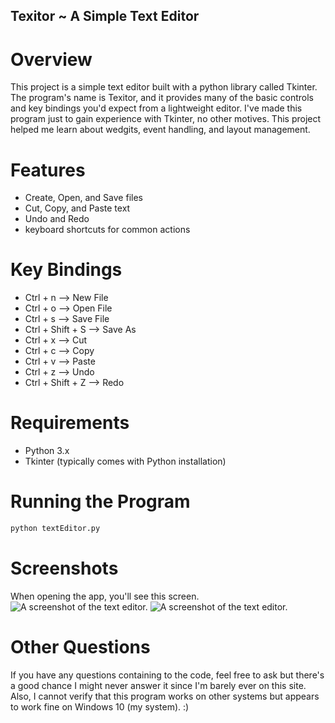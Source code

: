 ## Texitor ~ A Simple Text Editor

# Overview
This project is a simple text editor built with a python library called Tkinter. The program's name is Texitor, and it provides many of the basic controls and key bindings you'd expect from a lightweight editor. I've made this program just to gain experience with Tkinter, no other motives. This project helped me learn about wedgits, event handling, and layout management. 

# Features
- Create, Open, and Save files
- Cut, Copy, and Paste text
- Undo and Redo
- keyboard shortcuts for common actions

# Key Bindings
- Ctrl + n --> New File
- Ctrl + o --> Open File
- Ctrl + s --> Save File
- Ctrl + Shift + S --> Save As
- Ctrl + x --> Cut
- Ctrl + c --> Copy
- Ctrl + v --> Paste
- Ctrl + z --> Undo
- Ctrl + Shift + Z --> Redo

# Requirements
- Python 3.x
- Tkinter (typically comes with Python installation)

# Running the Program
```python
python textEditor.py
```

# Screenshots
When opening the app, you'll see this screen.
![A screenshot of the text editor.](/../main/img/welcome.PNG)
![A screenshot of the text editor.](/../main/img/working.PNG)

# Other Questions
If you have any questions containing to the code, feel free to ask but there's a good chance I might never answer it since I'm barely ever on this site.
Also, I cannot verify that this program works on other systems but appears to work fine on Windows 10 (my system).
:)

